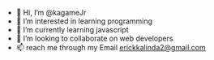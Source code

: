 - 👋 Hi, I’m @kagameJr
- 👀 I’m interested in learning programming 
- 🌱 I’m currently learning javascript
- 💞️ I’m looking to collaborate on web developers
- 📫 reach me through my Email erickkalinda2@gmail.com

<!---
kagameJr/kagameJr is a ✨ special ✨ repository because its `README.md` (this file) appears on your GitHub profile.
You can click the Preview link to take a look at your changes.
--->
